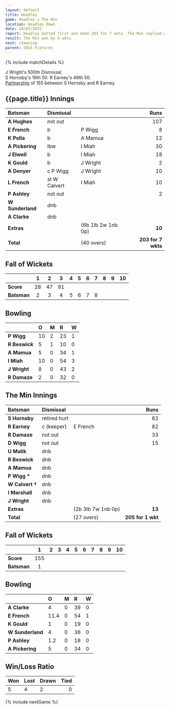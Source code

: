 ```yaml
---
layout: default
title: Headley
game: Headley v The Min
location: Headley Down
date: 19/07/2015
report: Headley batted first and made 203 for 7 wkts. The Min replied with 205 for 1 wkt
result: The Min won by 9 wkts
next: stowting
parent: 2015 Fixtures
---
```


{% include matchDetails %}

J Wright's 500th Dismissal.<br />
S Hornsby's 16th 50. R Earney's 49th 50.<br />
[Partnership](../records/partnerships) of 155 between S Hornsby and R Earney

## {{page.title}} Innings

| Batsman | Dismissal |  | Runs |
|:---|:---|---|---:|
| **A Hughes** | not out |  | 107 |
| **E French** | b | P Wigg | 8 |
| **K Polla** | b | A Mamua | 12 |
| **A Pickering** | lbw | I Miah | 30 |
| **J Elwell** | b | I Miah | 18 |
| **K Gould** | b | J Wright | 2 |
| **A Denyer** | c P Wigg | J Wright | 10 |
| **L French** | st W Calvert | I Miah | 10 |
| **P Ashley** | not out |  | 2 |
| **W Sunderland** | dnb |  |  |
| **A Clarke** | dnb |  |  |
| **Extras** | | (6b 1lb 2w 1nb 0p) | **10** |
| **Total** | | (40 overs) | **203 for 7 wkts** |

## Fall of Wickets

| | 1 | 2 | 3 | 4 | 5 | 6 | 7 | 8 | 9 | 10 |
|---|:---:|:---:|:---:|:---:|:---:|:---:|:---:|:---:|:---:|:---:|
| **Score** | 28 | 47 | 81 |  |  |  |  |  |  |  |
| **Batsman** | 2 | 3 | 4 | 5 | 6 | 7 | 8 |  |  |  |

## Bowling

| | O | M | R | W |
|---|:---|:---|:---|:---|
| **P Wigg** | 10 | 2 | 23 | 1 |
| **R Beswick** | 5 | 1 | 10 | 0 |
| **A Mamua** | 5 | 0 | 34 | 1 |
| **I Miah** | 10 | 0 | 54 | 3 |
| **J Wright** | 8 | 0 | 43 | 2 |
| **R Damaze** | 2 | 0 | 32 | 0 |

## The Min Innings

| Batsman | Dismissal |  | Runs |
|:---|:---|---|---:|
| **S Hornsby** | retired hurt |  | 62 |
| **R Earney** | c (keeper) | E French | 82 |
| **R Damaze** | not out |  | 33 |
| **D Wigg** | not out |  | 15 |
| **U Malik** | dnb |  |  |
| **R Beswick** | dnb |  |  |
| **A Mamua** | dnb |  |  |
| **P Wigg &#42;** | dnb |  |  |
| **W Calvert &#8224;** | dnb |  |  |
| **I Marshall** | dnb |  |  |
| **J Wright** | dnb |  |  |
| **Extras** | | (2b 3lb 7w 1nb 0p) | **13** |
| **Total** | | (27 overs) | **205 for 1 wkt** |

## Fall of Wickets

| | 1 | 2 | 3 | 4 | 5 | 6 | 7 | 8 | 9 | 10 |
|---|:---:|:---:|:---:|:---:|:---:|:---:|:---:|:---:|:---:|:---:|
| **Score** | 155 |  |  |  |  |  |  |  |  |  |
| **Batsman** | 1 |  |  |  |  |  |  |  |  |  |

## Bowling

| | O | M | R | W |
|---|:---|:---|:---|:---|
| **A Clarke** | 4 | 0 | 39 | 0 |
| **E French** | 11.4 | 0 | 54 | 1 |
| **K Gould** | 1 | 0 | 19 | 0 |
| **W Sunderland** | 4 | 0 | 36 | 0 |
| **P Ashley** | 1.2 | 0 | 18 | 0 |
| **A Pickering** | 5 | 0 | 34 | 0 |

## Win/Loss Ratio

| Won | Lost | Drawn | Tied |
|:---|:---|:---|---:|
| 5 | 4 | 2 | 0 |

{% include nextGame %}